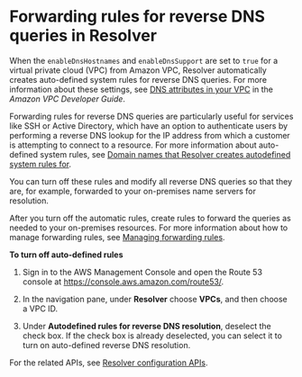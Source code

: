 # Forwarding rules for reverse DNS queries in Resolver<a name="resolver-automatic-forwarding-rules-reverse-dns"></a>

When the `enableDnsHostnames` and `enableDnsSupport` are set to `true` for a virtual private cloud \(VPC\) from Amazon VPC, Resolver automatically creates auto\-defined system rules for reverse DNS queries\. For more information about these settings, see [DNS attributes in your VPC](https://docs.aws.amazon.com/vpc/latest/userguide/vpc-dns.html#vpc-dns-support) in the *Amazon VPC Developer Guide*\.

Forwarding rules for reverse DNS queries are particularly useful for services like SSH or Active Directory, which have an option to authenticate users by performing a reverse DNS lookup for the IP address from which a customer is attempting to connect to a resource\. For more information about auto\-defined system rules, see [Domain names that Resolver creates autodefined system rules for](resolver.md#resolver-overview-forward-vpc-to-network-autodefined-rules)\. 

You can turn off these rules and modify all reverse DNS queries so that they are, for example, forwarded to your on\-premises name servers for resolution\.

After you turn off the automatic rules, create rules to forward the queries as needed to your on\-premises resources\. For more information about how to manage forwarding rules, see [Managing forwarding rules](resolver-rules-managing.md)\.<a name="resolver-automatic-reverse-rules-disable-procedure"></a>

**To turn off auto\-defined rules**

1. Sign in to the AWS Management Console and open the Route 53 console at [https://console\.aws\.amazon\.com/route53/](https://console.aws.amazon.com/route53/)\.

1. In the navigation pane, under **Resolver** choose **VPCs**, and then choose a VPC ID\.

1. Under **Autodefined rules for reverse DNS resolution**, deselect the check box\. If the check box is already deselected, you can select it to turn on auto\-defined reverse DNS resolution\.

For the related APIs, see [Resolver configuration APIs](https://docs.aws.amazon.com/Route53/latest/APIReference/API-actions-by-function.html#actions-by-function-resolver-configuration)\.